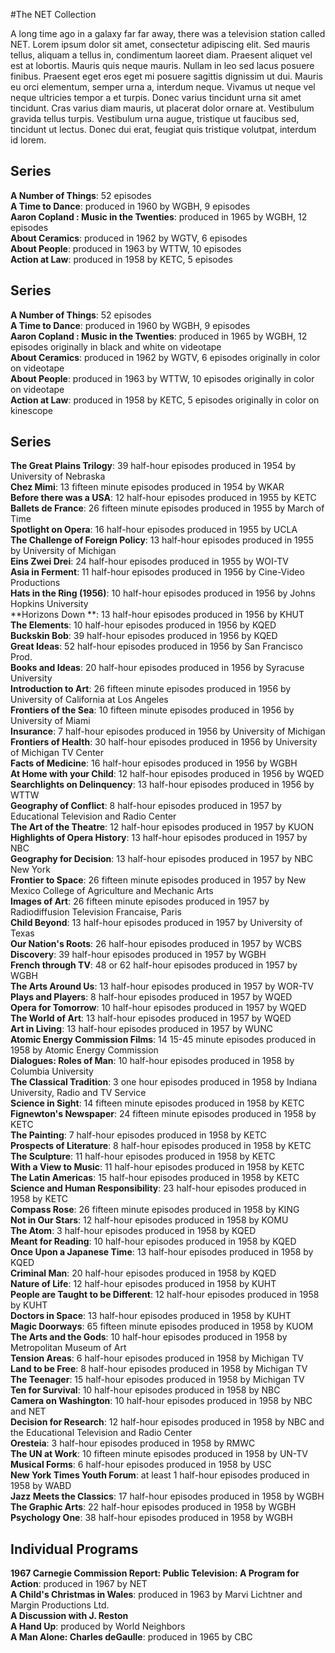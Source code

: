 #The NET Collection


A long time ago in a galaxy far far away, there was a television station called NET. Lorem ipsum dolor sit amet, consectetur adipiscing elit. Sed mauris tellus, aliquam a tellus in, condimentum laoreet diam. Praesent aliquet vel est at lobortis. Mauris quis neque mauris. Nullam in leo sed lacus posuere finibus. Praesent eget eros eget mi posuere sagittis dignissim ut dui. Mauris eu orci elementum, semper urna a, interdum neque. Vivamus ut neque vel neque ultricies tempor a et turpis. Donec varius tincidunt urna sit amet tincidunt. Cras varius diam mauris, ut placerat dolor ornare at. Vestibulum gravida tellus turpis. Vestibulum urna augue, tristique ut faucibus sed, tincidunt ut lectus. Donec dui erat, feugiat quis tristique volutpat, interdum id lorem.

## Series
**A Number of Things**: 52 episodes</br>
**A Time to Dance**: produced in 1960 by WGBH, 9 episodes</br>
**Aaron Copland : Music in the Twenties**: produced in 1965 by WGBH, 12 episodes</br>
**About Ceramics**: produced in 1962 by WGTV, 6 episodes</br>
**About People**: produced in 1963 by WTTW, 10 episodes</br>
**Action at Law**: produced in 1958 by KETC, 5 episodes</br>

## Series
**A Number of Things**: 52 episodes</br>
**A Time to Dance**: produced in 1960 by WGBH, 9 episodes</br>
**Aaron Copland : Music in the Twenties**: produced in 1965 by WGBH, 12 episodes originally in black and white on videotape</br>
**About Ceramics**: produced in 1962 by WGTV, 6 episodes originally in color on videotape</br>
**About People**: produced in 1963 by WTTW, 10 episodes originally in color on videotape</br>
**Action at Law**: produced in 1958 by KETC, 5 episodes originally in color on kinescope</br>

## Series

**The Great Plains Trilogy**: 39 half-hour episodes produced in 1954 by University of Nebraska</br>
**Chez Mimi**: 13 fifteen minute episodes produced in 1954 by WKAR</br>
**Before there was a USA**: 12 half-hour episodes produced in 1955 by KETC</br>
**Ballets de France**: 26 fifteen minute episodes produced in 1955 by March of Time</br>
**Spotlight on Opera**: 16 half-hour episodes produced in 1955 by UCLA</br>
**The Challenge of Foreign Policy**: 13 half-hour episodes produced in 1955 by University of Michigan</br>
**Eins Zwei Drei**: 24 half-hour episodes produced in 1955 by WOI-TV</br>
**Asia in Ferment**: 11 half-hour episodes produced in 1956 by Cine-Video Productions</br>
**Hats in the Ring (1956)**: 10 half-hour episodes produced in 1956 by Johns Hopkins University</br>
**Horizons Down **: 13 half-hour episodes produced in 1956 by KHUT</br>
**The Elements**: 10 half-hour episodes produced in 1956 by KQED</br>
**Buckskin Bob**: 39 half-hour episodes produced in 1956 by KQED</br>
**Great Ideas**: 52 half-hour episodes produced in 1956 by San Francisco Prod.</br>
**Books and Ideas**: 20 half-hour episodes produced in 1956 by Syracuse University</br>
**Introduction to Art**: 26 fifteen minute episodes produced in 1956 by University of California at Los Angeles</br>
**Frontiers of the Sea**: 10 fifteen minute episodes produced in 1956 by University of Miami</br>
**Insurance**: 7 half-hour episodes produced in 1956 by University of Michigan</br>
**Frontiers of Health**: 30 half-hour episodes produced in 1956 by University of Michigan TV Center</br>
**Facts of Medicine**: 16 half-hour episodes produced in 1956 by WGBH</br>
**At Home with your Child**: 12 half-hour episodes produced in 1956 by WQED</br>
**Searchlights on Delinquency**: 13 half-hour episodes produced in 1956 by WTTW</br>
**Geography of Conflict**: 8 half-hour episodes produced in 1957 by Educational Television and Radio Center</br>
**The Art of the Theatre**: 12 half-hour episodes produced in 1957 by KUON</br>
**Highlights of Opera History**: 13 half-hour episodes produced in 1957 by NBC</br>
**Geography for Decision**: 13 half-hour episodes produced in 1957 by NBC New York</br>
**Frontier to Space**: 26 fifteen minute episodes produced in 1957 by New Mexico College of Agriculture and Mechanic Arts</br>
**Images of Art**: 26 fifteen minute episodes produced in 1957 by Radiodiffusion Television Francaise, Paris</br>
**Child Beyond**: 13 half-hour episodes produced in 1957 by University of Texas</br>
**Our Nation's Roots**: 26 half-hour episodes produced in 1957 by WCBS</br>
**Discovery**: 39 half-hour episodes produced in 1957 by WGBH</br>
**French through TV**: 48 or 62 half-hour episodes produced in 1957 by WGBH</br>
**The Arts Around Us**: 13 half-hour episodes produced in 1957 by WOR-TV</br>
**Plays and Players**: 8 half-hour episodes produced in 1957 by WQED</br>
**Opera for Tomorrow**: 10 half-hour episodes produced in 1957 by WQED</br>
**The World of Art**: 13 half-hour episodes produced in 1957 by WQED</br>
**Art in Living**: 13 half-hour episodes produced in 1957 by WUNC</br>
**Atomic Energy Commission Films**: 14 15-45 minute episodes produced in 1958 by Atomic Energy Commission</br>
**Dialogues: Roles of Man**: 10 half-hour episodes produced in 1958 by Columbia University</br>
**The Classical Tradition**: 3 one hour episodes produced in 1958 by Indiana University, Radio and TV Service</br>
**Science in Sight**: 14 fifteen minute episodes produced in 1958 by KETC</br>
**Fignewton's Newspaper**: 24 fifteen minute episodes produced in 1958 by KETC</br>
**The Painting**: 7 half-hour episodes produced in 1958 by KETC</br>
**Prospects of Literature**: 8 half-hour episodes produced in 1958 by KETC</br>
**The Sculpture**: 11 half-hour episodes produced in 1958 by KETC</br>
**With a View to Music**: 11 half-hour episodes produced in 1958 by KETC</br>
**The Latin Americas**: 15 half-hour episodes produced in 1958 by KETC</br>
**Science and Human Responsibility**: 23 half-hour episodes produced in 1958 by KETC</br>
**Compass Rose**: 26 fifteen minute episodes produced in 1958 by KING</br>
**Not in Our Stars**: 12 half-hour episodes produced in 1958 by KOMU</br>
**The Atom**: 3 half-hour episodes produced in 1958 by KQED</br>
**Meant for Reading**: 10 half-hour episodes produced in 1958 by KQED</br>
**Once Upon a Japanese Time**: 13 half-hour episodes produced in 1958 by KQED</br>
**Criminal Man**: 20 half-hour episodes produced in 1958 by KQED</br>
**Nature of Life**: 12 half-hour episodes produced in 1958 by KUHT</br>
**People are Taught to be Different**: 12 half-hour episodes produced in 1958 by KUHT</br>
**Doctors in Space**: 13 half-hour episodes produced in 1958 by KUHT</br>
**Magic Doorways**: 65 fifteen minute episodes produced in 1958 by KUOM</br>
**The Arts and the Gods**: 10 half-hour episodes produced in 1958 by Metropolitan Museum of Art</br>
**Tension Areas**: 6 half-hour episodes produced in 1958 by Michigan TV</br>
**Land to be Free**: 8 half-hour episodes produced in 1958 by Michigan TV</br>
**The Teenager**: 15 half-hour episodes produced in 1958 by Michigan TV</br>
**Ten for Survival**: 10 half-hour episodes produced in 1958 by NBC</br>
**Camera on Washington**: 10 half-hour episodes produced in 1958 by NBC and NET</br>
**Decision for Research**: 12 half-hour episodes produced in 1958 by NBC and the Educational Television and Radio Center</br>
**Oresteia**: 3 half-hour episodes produced in 1958 by RMWC</br>
**The UN at Work**: 10 fifteen minute episodes produced in 1958 by UN-TV</br>
**Musical Forms**: 6 half-hour episodes produced in 1958 by USC</br>
**New York Times Youth Forum**: at least 1 half-hour episodes produced in 1958 by WABD</br>
**Jazz Meets the Classics**: 17 half-hour episodes produced in 1958 by WGBH</br>
**The Graphic Arts**: 22 half-hour episodes produced in 1958 by WGBH</br>
**Psychology One**: 38 half-hour episodes produced in 1958 by WGBH</br>

## Individual Programs
**1967 Carnegie Commission Report: Public Television: A Program for Action**: produced in 1967 by NET</br>
**A Child's Christmas in Wales**: produced in 1963 by Marvi Lichtner and Margin Productions Ltd.</br>
**A Discussion with J. Reston**</br>
**A Hand Up**: produced by World Neighbors</br>
**A Man Alone: Charles deGaulle**: produced in 1965 by CBC</br>

